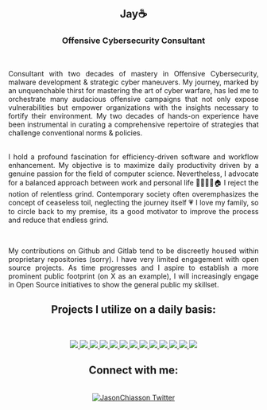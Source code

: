<h2 align=center>Jay☕</h2>
<h3 align=center>Offensive Cybersecurity Consultant</h3>
<br>
<p align="justify">Consultant with two decades of mastery in Offensive Cybersecurity, malware development & strategic cyber maneuvers. My journey, marked by an unquenchable thirst for mastering the art of cyber warfare, has led me to orchestrate many audacious offensive campaigns that not only expose vulnerabilities but empower organizations with the insights necessary to fortify their environment. My two decades of hands-on experience have been instrumental in curating a comprehensive repertoire of strategies that challenge conventional norms & policies.
<p align="justify">
<br>
I hold a profound fascination for efficiency-driven software and workflow enhancement. My objective is to maximize daily productivity driven by a genuine passion for the field of computer science. Nevertheless, I advocate for a balanced approach between work and personal life 👨‍👩‍👧‍👦🏠 I reject the notion of relentless grind. Contemporary society often 
overemphasizes the concept of ceaseless toil, neglecting the journey itself 💗 I love my family, so to circle back to my premise, its a good motivator to improve the process and reduce that endless grind.
</p>
<br>
<p align="justify">My contributions on Github and Gitlab tend to be discreetly housed within proprietary repositories (sorry). I have very limited engagement with open source projects. As time progresses and I aspire to establish a more prominent public footprint (on X as an example), I will increasingly engage in Open Source initiatives to show the general public my skillset.
</p>
<h2 align="center">Projects I utilize on a daily basis:</h2>
<p align="center">
<br>
  
<p align="center">
    <a href="https://bun.sh/docs">
    <img src="https://skillicons.dev/icons?i=bun&theme=dark" />
  </a>
    <a href="https://learn.microsoft.com/en-us/cpp/c-language/?view=msvc-170">
    <img src="https://skillicons.dev/icons?i=c&theme=dark" />
  </a>
    <a href="https://docs.docker.com">
    <img src="https://skillicons.dev/icons?i=docker&theme=dark" />
  </a>
    <a href="https://help.figma.com/hc/en-us">
    <img src="https://skillicons.dev/icons?i=figma&theme=dark" />
  </a>
    <a href="https://htmx.org/docs/">
    <img src="https://skillicons.dev/icons?i=htmx&theme=dark" />
  </a>
    <a href="https://www.lua.org/docs.html>
    <img src="https://skillicons.dev/icons?i=lua&theme=dark" />
  </a>
    <a href="https://github.com/nvim-lua/kickstart.nvim">
    <img src="https://skillicons.dev/icons?i=neovim&theme=dark" />
  </a>
    <a href="https://obsidian.md/">
    <img src="https://skillicons.dev/icons?i=obsidian&theme=dark" />
  </a>
    <a href="https://www.r-project.org/other-docs.html">
    <img src="https://skillicons.dev/icons?i=r&theme=dark" />
  </a>
    <a href="https://access.redhat.com/downloads/">
    <img src="https://skillicons.dev/icons?i=redhat&theme=dark" />
  </a>
    <a href="https://regexone.com/">
    <img src="https://skillicons.dev/icons?i=regex&theme=dark" />
  </a>
    <a href="https://www.rust-lang.org/learn">
    <img src="https://skillicons.dev/icons?i=rust&theme=dark" />
  </a>
    <a href="https://supabase.com/docs">
    <img src="https://skillicons.dev/icons?i=supabase&theme=dark" />
  </a>
    <a href="https://vuejs.org/guide/introduction.html">
    <img src="https://skillicons.dev/icons?i=vue&theme=dark" />
  </a>
</p>
</p>

</a>
</p>
<h2 align="center">Connect with me:</h2>
<p align="center">
<br>
<a href="https://twitter.com/Jason_Chiasson" target="blank"><img align="center" src="https://seeklogo.com/images/T/twitter-x-logo-BD2D3D475C-seeklogo.com.png?v=638258862900000000" alt="JasonChiasson Twitter" />
</a>
</p>
<br>
